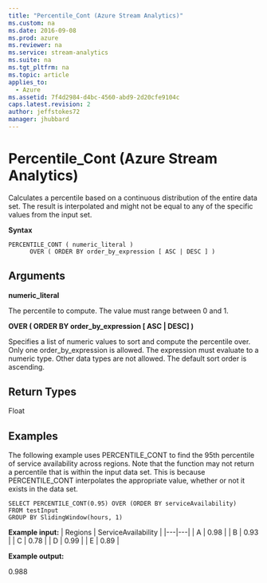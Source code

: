 ```yaml
---
title: "Percentile_Cont (Azure Stream Analytics)"
ms.custom: na
ms.date: 2016-09-08
ms.prod: azure
ms.reviewer: na
ms.service: stream-analytics
ms.suite: na
ms.tgt_pltfrm: na
ms.topic: article
applies_to: 
  - Azure
ms.assetid: 7f4d2984-d4bc-4560-abd9-2d20cfe9104c
caps.latest.revision: 2
author: jeffstokes72
manager: jhubbard
---
```

# Percentile_Cont (Azure Stream Analytics)
Calculates a percentile based on a continuous distribution of the entire data set. The result is interpolated and might not be equal to any of the specific values from the input set. 
  
 **Syntax**  
  
```  
PERCENTILE_CONT ( numeric_literal )
      OVER ( ORDER BY order_by_expression [ ASC | DESC ] )
```  
  
## Arguments  
 **numeric_literal**  
  
The percentile to compute. The value must range between 0 and 1.  

 **OVER ( ORDER BY order_by_expression [ ASC | DESC] )**

Specifies a list of numeric values to sort and compute the percentile over. Only one order_by_expression is allowed. The expression must evaluate to a numeric type. Other data types are not allowed. The default sort order is ascending.

## Return Types  

Float 
  
## Examples  

The following example uses PERCENTILE_CONT to find the 95th percentile of service availability across regions. Note that the function may not return a percentile that is within the input data set. This is because PERCENTILE_CONT interpolates the appropriate value, whether or not it exists in the data set.
  
```  
SELECT PERCENTILE_CONT(0.95) OVER (ORDER BY serviceAvailability)
FROM testInput
GROUP BY SlidingWindow(hours, 1)
```  
  
 **Example input:**
| Regions | ServiceAvailability |
|---|---|
| A |	0.98 |
| B |	0.93 |
| C |	0.78 |
| D |	0.99 |
| E |	0.89 |

 **Example output:**

0.988
